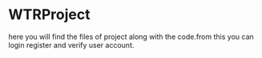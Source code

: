 # WTRProject
here you will find the files of project along with the code.from this you can login register and verify user account.
